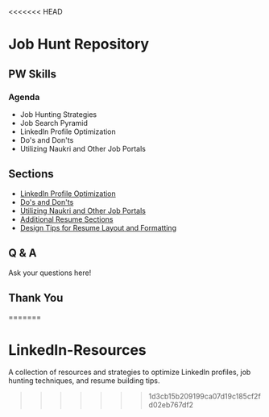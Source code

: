 <<<<<<< HEAD
# Job Hunt Repository

## PW Skills

### Agenda
- Job Hunting Strategies
- Job Search Pyramid
- LinkedIn Profile Optimization
- Do's and Don'ts
- Utilizing Naukri and Other Job Portals

## Sections
- [LinkedIn Profile Optimization](linkedin/linkedin_profile_optimization.md)
- [Do's and Don'ts](linkedin/dos_and_donts.md)
- [Utilizing Naukri and Other Job Portals](job_portals/utilizing_naukri_and_other_job_portals.md)
- [Additional Resume Sections](resume_tips/additional_resume_sections.md)
- [Design Tips for Resume Layout and Formatting](resume_tips/design_tips_for_resume_layout_and_formatting.md)

## Q & A
Ask your questions here!

## Thank You
=======
# LinkedIn-Resources
A collection of resources and strategies to optimize LinkedIn profiles, job hunting techniques, and resume building tips.
>>>>>>> 1d3cb15b209199ca07d19c185cf2fd02eb767df2
